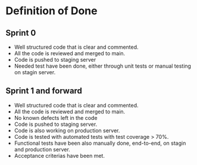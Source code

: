 # Definition of Done

## Sprint 0

- Well structured code that is clear and commented.
- All the code is reviewed and merged to main.
- Code is pushed to staging server
- Needed test have been done, either through unit tests or manual testing on stagin server.

## Sprint 1 and forward

- Well structured code that is clear and commented.
- All the code is reviewed and merged to main.
- No known defects left in the code
- Code is pushed to staging server.
- Code is also working on production server.
- Code is tested with automated tests with test coverage > 70%.
- Functional tests have been also manually done, end-to-end, on stagin and production server.
- Acceptance criterias have been met.
